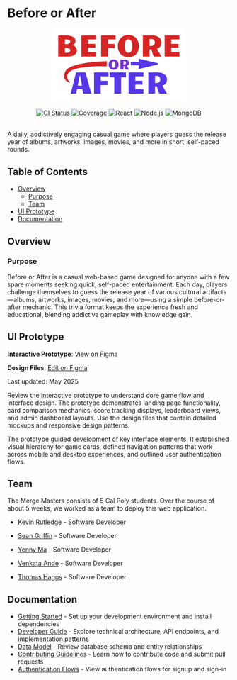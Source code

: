# Before or After

<div align="center">
  <img src="packages/react-frontend/public/assets/logo.svg" alt="Before or After Logo" width="300"/>
  <br/><br/>
  <a href="https://github.com/kevinrutledge/before-or-after/actions/workflows/ci.yml">
    <img src="https://github.com/kevinrutledge/before-or-after/actions/workflows/ci.yml/badge.svg" alt="CI Status">
  </a>
  <a href="https://codecov.io/gh/kevinrutledge/before-or-after">
    <img src="https://codecov.io/gh/kevinrutledge/before-or-after/branch/main/graph/badge.svg" alt="Coverage">
  </a>
  <img src="https://img.shields.io/badge/React-19-61DAFB?style=flat&logo=react&logoColor=black" alt="React">
  <img src="https://img.shields.io/badge/Node.js-18+-339933?style=flat&logo=nodedotjs&logoColor=white" alt="Node.js">
  <img src="https://img.shields.io/badge/MongoDB-Atlas-47A248?style=flat&logo=mongodb&logoColor=white" alt="MongoDB">
  <br/><br/>
</div>

A daily, addictively engaging casual game where players guess the release year
of albums, artworks, images, movies, and more in short, self-paced rounds.

## Table of Contents

- [Overview](#overview)
  - [Purpose](#purpose)
  - [Team](#team)
- [UI Prototype](#ui-prototype)
- [Documentation](#documentation)

## Overview

### Purpose

Before or After is a casual web-based game designed for anyone with a few spare
moments seeking quick, self-paced entertainment. Each day, players challenge
themselves to guess the release year of various cultural artifacts—albums,
artworks, images, movies, and more—using a simple before-or-after mechanic. This
trivia format keeps the experience fresh and educational, blending addictive
gameplay with knowledge gain.

## UI Prototype

**Interactive Prototype**: [View on Figma](https://www.figma.com/proto/v4K4uROCk5V6D3lIy1unw6/Before-or-After?node-id=3-2&starting-point-node-id=3%3A2)

**Design Files**: [Edit on Figma](https://www.figma.com/design/v4K4uROCk5V6D3lIy1unw6/Before-or-After?node-id=0-1&p=f&t=VboCxAU2Dn4LSKNw-0)

Last updated: May 2025

Review the interactive prototype to understand core game flow and interface design. The prototype demonstrates landing page functionality, card comparison mechanics, score tracking displays, leaderboard views, and admin dashboard layouts. Use the design files that contain detailed mockups and responsive design patterns.

The prototype guided development of key interface elements. It established visual hierarchy for game cards, defined navigation patterns that work across mobile and desktop experiences, and outlined user authentication flows.

## Team

The Merge Masters consists of 5 Cal Poly students. Over the course of about 5
weeks, we worked as a team to deploy this web application.

- [Kevin Rutledge](https://www.linkedin.com/in/rutledge-kevin/) - Software
  Developer

- [Sean Griffin](https://www.linkedin.com/in/sean-griffin-9855b126b/) - Software
  Developer

- [Yenny Ma](https://www.linkedin.com/in/yenny-ma/) - Software Developer

- [Venkata Ande](https://www.linkedin.com/in/venkata-g-ande-1b2057334/) -
  Software Developer

- [Thomas Hagos](https://www.linkedin.com/in/thomashagos/) - Software Developer

## Documentation

- [Getting Started](docs/getting-started.md) - Set up your development
  environment and install dependencies
- [Developer Guide](docs/developer-guide.md) - Explore technical architecture,
  API endpoints, and implementation patterns
- [Data Model](docs/data-model.puml) - Review database schema and entity
  relationships
- [Contributing Guidelines](docs/CONTRIBUTING.md) - Learn how to contribute code
  and submit pull requests
- [Authentication Flows](docs/README.md) - View authentication flows for signup
  and sign-in